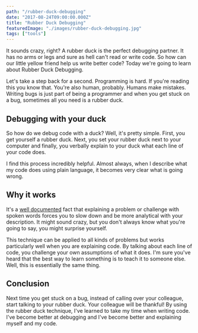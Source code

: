 ```yaml
---
path: "/rubber-duck-debugging"
date: "2017-08-24T09:00:00.000Z"
title: "Rubber Duck Debugging"
featuredImage: "./images/rubber-duck-debugging.jpg"
tags: ["tools"]
---
```

It sounds crazy, right? A rubber duck is the perfect debugging partner. It has no arms or legs and sure as hell can't read or write code. So how can our little yellow friend help us write better code? Today we're going to learn about Rubber Duck Debugging.

Let's take a step back for a second. Programming is hard. If you're reading this you know that. You're also human, probably. Humans make mistakes. Writing bugs is just part of being a programmer and when you get stuck on a bug, sometimes all you need is a rubber duck.

## Debugging with your duck

So how do we debug code with a duck? Well, it's pretty simple. First, you get yourself a rubber duck. Next, you set your rubber duck next to your computer and finally, you verbally explain to your duck what each line of your code does.

I find this process incredibly helpful. Almost always, when I describe what my code does using plain language, it becomes very clear what is going wrong.

## Why it works

It's a [well documented](http://www.bbc.com/capital/story/20170428-why-talking-to-yourself-is-the-first-sign-of-success) fact that explaining a problem or challenge with spoken words forces you to slow down and be more analytical with your description. It might sound crazy, but you don't always know what you're going to say, you might surprise yourself.

This technique can be applied to all kinds of problems but works particularly well when you are explaining code. By talking about each line of code, you challenge your own assumptions of what it does. I'm sure you've heard that the best way to learn something is to teach it to someone else. Well, this is essentially the same thing.

## Conclusion

Next time you get stuck on a bug, instead of calling over your colleague, start talking to your rubber duck. Your colleague will be thankful! By using the rubber duck technique, I've learned to take my time when writing code. I've become better at debugging and I've become better and explaining myself and my code.
